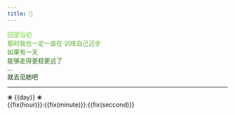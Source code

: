 ```yaml
---
title: 🌼
---
```



<div class="koto">
<span>回望当初</span><br/> 
<span>那时我也一定一直在 训练自己迈步</span><br/> 
<span>如果有一天</span><br/> 
<span>能够走得更稳更远了</span><br/> 
<span>...</span><br/> 
<span>就去见她吧</span><br/>  
</div>  


-----  

❀ {{day}} ❀  
{{fix(hour)}}:{{fix(minute)}}:{{fix(seccond)}}
    
<script>
export default{
  data(){
    return {
      start:new Date('2020/07/31 16:46:00').getTime(),
      day:0,
      hour:0,
      minute:0,
      seccond:0,
      interval:null,
    }
  },
  methods:{
    timediff(){
      let self = this;
      let now = new Date().getTime(),
        leave =  Math.floor((now-self.start)/1000);
      self.day = Math.floor(leave/86400);
      leave = leave%(86400);
      self.hour = Math.floor(leave/3600);
      leave = leave%(3600);
      self.minute = Math.floor(leave/60);
      leave = leave%(60);
      self.seccond = leave;
      self.show = true;
    },
    fix(val){
      return (Array(2).join(0)+val).slice(-2);
    }
  },

  mounted(){
    let self = this;
    self.timediff();
    this.interval = setInterval(()=>{
      self.timediff();
    },500);
  },    
  destroyed: function () {
    clearInterval(this.interval);
  }, 
}
</script>

<style lang="stylus" scoped>
.koto{
  background: linear-gradient(to  bottom, #7EE641,#042502);
  -webkit-background-clip: text;
  color: transparent;
}

.slide-fade-enter-active {
  transition: all 1.5s ease;
}
.slide-fade-leave-active {
  transition: all .8s cubic-bezier(1.0, 0.5, 0.8, 1.0);
}
.slide-fade-enter, .slide-fade-leave-to
/* .slide-fade-leave-active for below version 2.1.8 */ {
  transform: translateX(10px);
  opacity: 0;
}
/* latin */
@font-face {
  font-family: 'Cabin Sketch';
  font-style: normal;
  font-weight: 700;
  font-display: swap;
  src: local('Cabin Sketch Bold'), local('CabinSketch-Bold'), url(https://fonts.gstatic.com/s/cabinsketch/v14/QGY2z_kZZAGCONcK2A4bGOj0I_1Y5tjz.woff2) format('woff2');
  unicode-range: U+0000-00FF, U+0131, U+0152-0153, U+02BB-02BC, U+02C6, U+02DA, U+02DC, U+2000-206F, U+2074, U+20AC, U+2122, U+2191, U+2193, U+2212, U+2215, U+FEFF, U+FFFD;
}
.timer{
  display:inline-block
  font-size: 60px;
  margin:0;
  /* latin */
	font-family:'Cabin Sketch';
  -webkit-background-clip: text;
  color: transparent;
  background-image: linear-gradient(to right, #B2101D, #B2101D, #FAA04A, #FAA04A, #628AD1, #628AD1, #FAA04A, #FAA04A, #B2101D, #B2101D); /* 标准的语法（必须放在最后） */

}
</style>